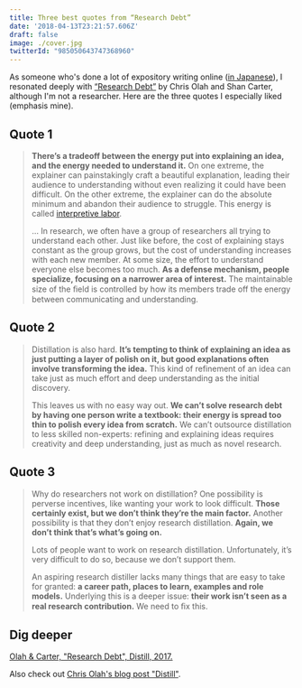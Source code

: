 ```yaml
---
title: Three best quotes from “Research Debt”
date: '2018-04-13T23:21:57.606Z'
draft: false
image: ./cover.jpg
twitterId: "985050643747368960"
---
```


As someone who's done a lot of expository writing online ([in Japanese](https://jp.chibicode.com/)), I resonated deeply with [“Research Debt”](https://distill.pub/2017/research-debt/) by Chris Olah and Shan Carter, although I'm not a researcher. Here are the three quotes I especially liked (emphasis mine).

<post-separator></post-separator>

## Quote 1

> **There’s a tradeoff between the energy put into explaining an idea, and the energy needed to understand it.** On one extreme, the explainer can painstakingly craft a beautiful explanation, leading their audience to understanding without even realizing it could have been difficult. On the other extreme, the explainer can do the absolute minimum and abandon their audience to struggle. This energy is called [interpretive labor](https://acesounderglass.com/2015/06/09/interpretive-labor/).
>
> … In research, we often have a group of researchers all trying to understand each other. Just like before, the cost of explaining stays constant as the group grows, but the cost of understanding increases with each new member. At some size, the effort to understand everyone else becomes too much. **As a defense mechanism, people specialize, focusing on a narrower area of interest.** The maintainable size of the ﬁeld is controlled by how its members trade off the energy between communicating and understanding.

## Quote 2

> Distillation is also hard. **It’s tempting to think of explaining an idea as just putting a layer of polish on it, but good explanations often involve transforming the idea.** This kind of refinement of an idea can take just as much effort and deep understanding as the initial discovery.
>
> This leaves us with no easy way out. **We can’t solve research debt by having one person write a textbook: their energy is spread too thin to polish every idea from scratch.** We can’t outsource distillation to less skilled non-experts: refining and explaining ideas requires creativity and deep understanding, just as much as novel research.

## Quote 3

> Why do researchers not work on distillation? One possibility is perverse incentives, like wanting your work to look difficult. **Those certainly exist, but we don’t think they’re the main factor.** Another possibility is that they don’t enjoy research distillation. **Again, we don’t think that’s what’s going on.**
>
> Lots of people want to work on research distillation. Unfortunately, it’s very difficult to do so, because we don’t support them. 
>
> An aspiring research distiller lacks many things that are easy to take for granted: **a career path, places to learn, examples and role models.** Underlying this is a deeper issue: **their work isn’t seen as a real research contribution.** We need to ﬁx this.

## Dig deeper

[Olah & Carter, "Research Debt", Distill, 2017.](https://distill.pub/2017/research-debt/)

Also check out [Chris Olah's blog post "Distill"](https://twitter.com/chibicode/status/954247044046213120).
